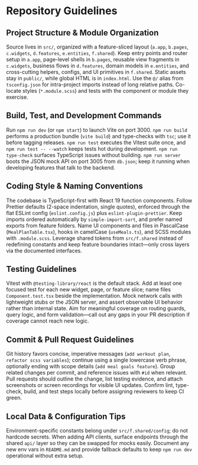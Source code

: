 # Repository Guidelines

## Project Structure & Module Organization
Source lives in `src/`, organized with a feature-sliced layout (`a.app`, `b.pages`, `c.widgets`, `d.features`, `e.entities`, `f.shared`). Keep entry points and router setup in `a.app`, page-level shells in `b.pages`, reusable view fragments in `c.widgets`, business flows in `d.features`, domain models in `e.entities`, and cross-cutting helpers, configs, and UI primitives in `f.shared`. Static assets stay in `public/`, while global HTML is in `index.html`. Use the `@/` alias from `tsconfig.json` for intra-project imports instead of long relative paths. Co-locate styles (`*.module.scss`) and tests with the component or module they exercise.

## Build, Test, and Development Commands
Run `npm run dev` (or `npm start`) to launch Vite on port 3000. `npm run build` performs a production bundle (`vite build`) and type-checks with `tsc`; use it before tagging releases. `npm run test` executes the Vitest suite once, and `npm run test -- --watch` keeps tests hot during development. `npm run type-check` surfaces TypeScript issues without building. `npm run server` boots the JSON mock API on port 3005 from `db.json`; keep it running when developing features that talk to the backend.

## Coding Style & Naming Conventions
The codebase is TypeScript-first with React 19 function components. Follow Prettier defaults (2-space indentation, single quotes), enforced through the flat ESLint config (`eslint.config.js`) plus `eslint-plugin-prettier`. Keep imports ordered automatically by `simple-import-sort`, and prefer named exports from feature folders. Name UI components and files in PascalCase (`MealPlanTable.tsx`), hooks in camelCase (`useMeals.ts`), and SCSS modules with `.module.scss`. Leverage shared tokens from `src/f.shared` instead of redefining constants and keep feature boundaries intact—only cross layers via the documented interfaces.

## Testing Guidelines
Vitest with `@testing-library/react` is the default stack. Add at least one focused test for each new widget, page, or feature slice; name files `Component.test.tsx` beside the implementation. Mock network calls with lightweight stubs or the JSON server, and assert observable UI behavior rather than internal state. Aim for meaningful coverage on routing guards, query logic, and form validation—call out any gaps in your PR description if coverage cannot reach new logic.

## Commit & Pull Request Guidelines
Git history favors concise, imperative messages (`add workout plan`, `refactor scss variables`); continue using a single lowercase verb phrase, optionally ending with scope details (`add meal goals feature`). Group related changes per commit, and reference issues with `#id` when relevant. Pull requests should outline the change, list testing evidence, and attach screenshots or screen recordings for visible UI updates. Confirm lint, type-check, build, and test steps locally before assigning reviewers to keep CI green.

## Local Data & Configuration Tips
Environment-specific constants belong under `src/f.shared/config`; do not hardcode secrets. When adding API clients, surface endpoints through the shared `api/` layer so they can be swapped for mocks easily. Document any new env vars in `README.md` and provide fallback defaults to keep `npm run dev` operational without extra setup.
